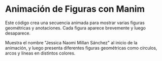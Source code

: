 # Animación de Figuras con Manim

Este código crea una secuencia animada para mostrar varias figuras geométricas y anotaciones. Cada figura aparece brevemente y luego desaparece.

Muestra el nombre "Jessica Naomi Millan Sánchez" al inicio de la animación, y luego presenta diferentes figuras geométricas como círculos, arcos y líneas en distintos colores.
